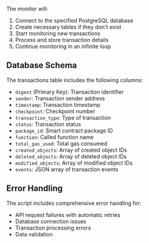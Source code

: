 
The monitor will:
1. Connect to the specified PostgreSQL database
2. Create necessary tables if they don't exist
3. Start monitoring new transactions
4. Process and store transaction details
5. Continue monitoring in an infinite loop

## Database Schema

The transactions table includes the following columns:
- `digest` (Primary Key): Transaction identifier
- `sender`: Transaction sender address
- `timestamp`: Transaction timestamp
- `checkpoint`: Checkpoint number
- `transaction_type`: Type of transaction
- `status`: Transaction status
- `package_id`: Smart contract package ID
- `function`: Called function name
- `total_gas_used`: Total gas consumed
- `created_objects`: Array of created object IDs
- `deleted_objects`: Array of deleted object IDs
- `modified_objects`: Array of modified object IDs
- `events`: JSON array of transaction events

## Error Handling

The script includes comprehensive error handling for:
- API request failures with automatic retries
- Database connection issues
- Transaction processing errors
- Data validation
